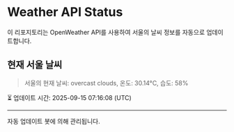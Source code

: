 
# Weather API Status

이 리포지토리는 OpenWeather API를 사용하여 서울의 날씨 정보를 자동으로 업데이트합니다.

## 현재 서울 날씨
> 서울의 현재 날씨: overcast clouds, 온도: 30.14°C, 습도: 58%

⏳ 업데이트 시간: 2025-09-15 07:16:08 (UTC)

---
자동 업데이트 봇에 의해 관리됩니다.
